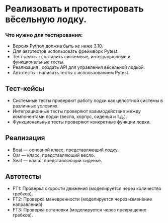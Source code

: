 # Реализовать и протестировать вёсельную лодку.
### Что нужно для тестирования:
- Версия Python должна быть не ниже 3.10.
- Для автотестов использовать фреймворк Pytest.
- Тест-кейсы : составить системные, интеграционные и функциональные тесты.
- Реализация : создать API для управления вёсельной лодкой.
- Автотесты : написать тесты с использованием Pytest.
## Тест-кейсы
- Системные тесты проверяют работу лодки как целостной системы в различных условиях.
- Интеграционные тесты проверяют взаимодействие между компонентами лодки (весла, корпус, сиденья и т.д.).
- Функциональные тесты проверяют конкретные функции лодки.
## Реализация
- Boat — основной класс, представляющий лодку.
- Oar — класс, представляющий весло.
- Seat — класс, представляющий сиденье.
## Автотесты
- FT1: Проверка скорости движения (моделируется через количество гребков).
- FT2: Проверка маневренности (моделируется через изменение направления).
- FT3: Проверка остановки (моделируется через прекращение гребков).
